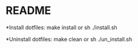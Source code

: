 # README #

*Install dotfiles:
  make install or sh ./install.sh

*Uninstall dotfiles:
  make clean or sh ./un_install.sh

